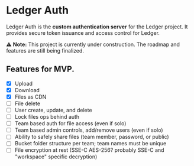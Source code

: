 # Ledger Auth

Ledger Auth is the **custom authentication server** for the Ledger project.
It provides secure token issuance and access control for Ledger.

⚠️ **Note:** This project is currently under construction. The roadmap and features are still being finalized.

## Features for MVP.
- [x] Upload
- [x] Download
- [x] Files as CDN
- [ ] File delete
- [ ] User create, update, and delete
- [ ] Lock files ops behind auth
- [ ] Team based auth for file access (even if solo)
- [ ] Team based admin controls, add/remove users (even if solo)
- [ ] Ability to safely share files (team member, password, or public)
- [ ] Bucket folder structure per team; team names must be unique
- [ ] File encryption at rest (SSE-C AES-256? probably SSE-C and "workspace" specific decryption)
